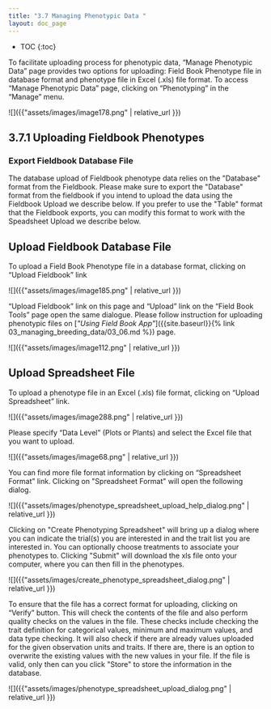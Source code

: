 ```yaml
---
title: "3.7 Managing Phenotypic Data "
layout: doc_page
---
```


<!-- TOC-START -->
* TOC
{:toc}
<!-- TOC-END -->

To facilitate uploading process for phenotypic data, “Manage Phenotypic Data” page provides two options for uploading: Field Book Phenotype file in database format and phenotype file in Excel (.xls) file format. To access “Manage Phenotypic Data” page, clicking on “Phenotyping” in the “Manage” menu.

![]({{"assets/images/image178.png" | relative_url }})

3.7.1 Uploading Fieldbook Phenotypes
---

### Export Fieldbook Database File

The database upload of Fieldbook phenotype data relies on the "Database" format from the Fieldbook. Please make sure to export the "Database" format from the fieldbook if you intend to upload the data using the Fieldbook Upload we describe below. If you prefer to use the "Table" format that the Fieldbook exports, you can modify this format to work with the Speadsheet Upload we describe below.

## Upload Fieldbook Database File

To upload a Field Book Phenotype file in a database format, clicking on “Upload Fieldbook” link

![]({{"assets/images/image185.png" | relative_url }})

“Upload Fieldbook” link on this page and “Upload” link on the “Field Book Tools” page open the same dialogue. Please follow instruction for uploading phenotypic files on [*"Using Field Book App"*]({{site.baseurl}}{% link 03_managing_breeding_data/03_06.md %}) page.

![]({{"assets/images/image112.png" | relative_url }})

## Upload Spreadsheet File

To upload a phenotype file in an Excel (.xls) file format, clicking on “Upload Spreadsheet” link.

![]({{"assets/images/image288.png" | relative_url }})

Please specify “Data Level” (Plots or Plants) and select the Excel file that you want to upload.

![]({{"assets/images/image68.png" | relative_url }})

You can find more file format information by clicking on “Spreadsheet Format” link. Clicking on "Spreadsheet Format" will open the following dialog.

![]({{"assets/images/phenotype_spreadsheet_upload_help_dialog.png" | relative_url }})

Clicking on "Create Phenotyping Spreadsheet" will bring up a dialog where you can indicate the trial(s) you are interested in and the trait list you are interested in. You can optionally choose treatments to associate your phenotypes to. Clicking "Submit" will download the xls file onto your computer, where you can then fill in the phenotypes.

![]({{"assets/images/create_phenotype_spreadsheet_dialog.png" | relative_url }})

To ensure that the file has a correct format for uploading, clicking on “Verify” button. This will check the contents of the file and also perform quality checks on the values in the file. These checks include checking the trait definition for categorical values, minimum and maximum values, and data type checking. It will also check if there are already values uploaded for the given observation units and traits. If there are, there is an option to overwrite the existing values with the new values in your file. If the file is valid, only then can you click "Store" to store the information in the database.

![]({{"assets/images/phenotype_spreadsheet_upload_dialog.png" | relative_url }})
